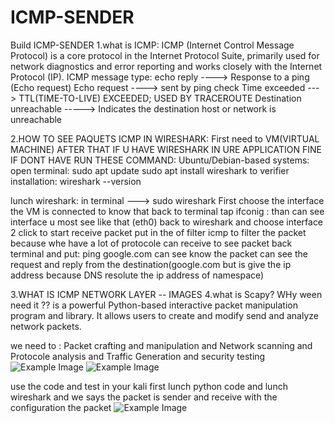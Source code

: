 # ICMP-SENDER
Build ICMP-SENDER
1.what is ICMP:
ICMP (Internet Control Message Protocol) is a core protocol in the Internet Protocol Suite, primarily used for network diagnostics and error reporting  and works closely with the Internet Protocol (IP).
 ICMP message type:
echo reply ----> Response to a ping (Echo request)
Echo request ----> sent by ping check 
Time exceeded ---> TTL(TIME-TO-LIVE) EXCEEDED; USED BY TRACEROUTE
Destination unreachable -----> Indicates the destination host or network is unreachable

2.HOW TO SEE PAQUETS ICMP IN WIRESHARK:
First need to VM(VIRTUAL MACHINE)
AFTER THAT IF U HAVE WIRESHARK IN URE APPLICATION FINE 
IF DONT HAVE RUN THESE COMMAND:
     Ubuntu/Debian-based systems:
    open terminal:
    sudo apt update
    sudo apt install wireshark
to verifier installation:
wireshark --version

lunch wireshark: in terminal ---> sudo wireshark
First choose the interface the VM is connected to know that back to terminal tap
ifconig : than can see interface u most see like that (eth0)
back to wireshark and choose interface 2 click to start receive packet 
put in the of filter icmp to filter the packet because whe have a lot of protocole can receive
to see packet back terminal and put:
ping google.com can see know the packet
can see the request and reply from the destination(google.com but is give the ip address because DNS resolute the ip address of namespace)

3.WHAT IS ICMP NETWORK LAYER -- IMAGES
4.what is Scapy? WHy ween need it ??
is a powerful Python-based interactive packet manipulation program and library.
It allows users to create and modify send  and analyze network packets. 

we need to : Packet crafting and manipulation and  Network scanning and Protocole analysis and Traffic Generation and security testing
![Example Image](L1.png)
![Example Image](L2.png)  


 
use the code and test in your kali 
first lunch python code 
and lunch wireshark
and we says the packet is sender and receive with the configuration the packet
![Example Image](L3.png)  

